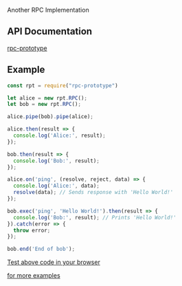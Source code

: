 
Another RPC Implementation

## API Documentation

[rpc-prototype](https://rawgit.com/vmolsa/rpc-prototype/master/doc/classes/_rpt_.rpc.html)

## Example

```js
const rpt = require("rpc-prototype")

let alice = new rpt.RPC();
let bob = new rpt.RPC();

alice.pipe(bob).pipe(alice);

alice.then(result => {
  console.log('Alice:', result);
});

bob.then(result => {
  console.log('Bob:', result);
});

alice.on('ping', (resolve, reject, data) => {
  console.log('Alice:', data);
  resolve(data); // Sends response with 'Hello World!'
});

bob.exec('ping', 'Hello World!').then(result => {
  console.log('Bob:', result); // Prints 'Hello World!' 
}).catch(error => {
  throw error;
});

bob.end('End of bob');
```

[Test above code in your browser](https://runkit.com/58cbfcc4bdf337001433b774/58eefbe512ce950014902941)

[for more examples](https://github.com/vmolsa/rpc-prototype/tree/master/examples)